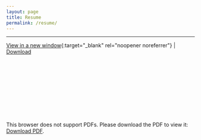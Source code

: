```yaml
---
layout: page
title: Resume
permalink: /resume/
---
```


---

[View in a new window](/assets/resume.pdf){:target="_blank" rel="noopener noreferrer"} \| <a href="/assets/resume.pdf" download>Download</a>

<link rel="stylesheet" href="/assets/css/pdf-embed.css">

<div class="pdf-container">
  <object data="/assets/resume.pdf" type="application/pdf">
    <embed src="/assets/resume.pdf">
      <p>This browser does not support PDFs. Please download the PDF to view it: <a href="/assets/resume.pdf">Download PDF</a>.</p>
    </embed>
  </object>
</div>